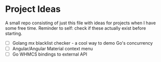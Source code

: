 # Project Ideas

A small repo consisting of just this file with ideas for projects when I have some free time. 
Reminder to self: check if these actually exist before starting.

- [ ] Golang mx blacklist checker - a cool way to demo Go's concurrency
- [ ] Angular/Angular Material context menu
- [ ] Go WHMCS bindings to external API
